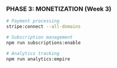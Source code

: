 ### PHASE 3: MONETIZATION (Week 3)

```bash
# Payment processing
stripe:connect --all-domains

# Subscription management
npm run subscriptions:enable

# Analytics tracking
npm run analytics:empire
```
